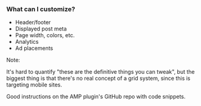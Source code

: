 ### What can I customize?

* Header/footer
* Displayed post meta
* Page width, colors, etc.
* Analytics
* Ad placements

Note:

It's hard to quantify "these are the definitive things you can tweak", but the biggest thing is that there's no real concept of a grid system, since this is targeting mobile sites.

Good instructions on the AMP plugin's GitHub repo with code snippets.
